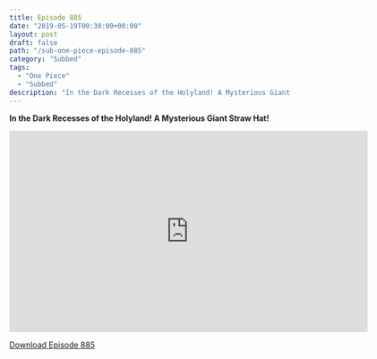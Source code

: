 ```yaml
---
title: Episode 885
date: "2019-05-19T00:30:00+00:00"
layout: post
draft: false
path: "/sub-one-piece-episode-885"
category: "Subbed"
tags:
  - "One Piece"
  - "Subbed"
description: "In the Dark Recesses of the Holyland! A Mysterious Giant Straw Hat!"
---
```


**In the Dark Recesses of the Holyland! A Mysterious Giant Straw Hat!**

<iframe width="640" height="360" src="https://www.rapidvideo.com/e/G6FRPHFYL7" frameborder="0" marginwidth=0 marginheight=0 scrolling=no allowfullscreen></iframe>

<a href="http://ouo.io/qs/eCodkFEQ?s=https://rapidvid.to/d/https://www.rapidvideo.com/e/G6FRPHFYL7">Download Episode 885</a>
